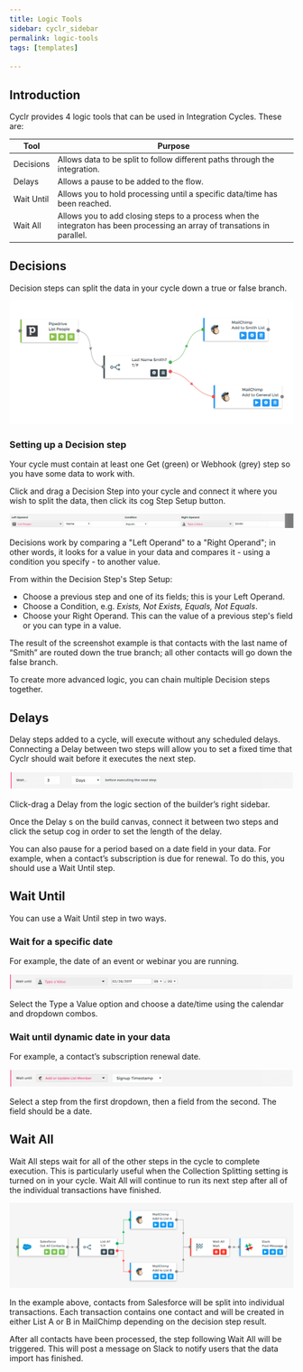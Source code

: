 ```yaml
---
title: Logic Tools
sidebar: cyclr_sidebar
permalink: logic-tools
tags: [templates]

---
```


## Introduction

Cyclr provides 4 logic tools that can be used in Integration Cycles.  These are:

| Tool | Purpose |
| --- | --- |
| Decisions | Allows data to be split to follow different paths through the integration. |
| Delays | Allows a pause to be added to the flow. |
| Wait Until | Allows you to hold processing until a specific data/time has been reached. |
| Wait All | Allows you to add closing steps to a process when the integraton has been processing an array of transations in parallel. |

## Decisions

Decision steps can split the data in your cycle down a true or false branch.

![](./images/decision-example.png)

### Setting up a Decision step

Your cycle must contain at least one Get (green) or Webhook (grey) step so you have some data to work with.

Click and drag a Decision Step into your cycle and connect it where you wish to split the data, then click its cog Step Setup button.

![](./images/decision.png)

Decisions work by comparing a "Left Operand" to a "Right Operand"; in other words, it looks for a value in your data and compares it - using a condition you specify - to another value.

From within the Decision Step's Step Setup:

*   Choose a previous step and one of its fields; this is your Left Operand.
*   Choose a Condition, e.g. _Exists, Not Exists, Equals, Not Equals_.
*   Choose your Right Operand. This can the value of a previous step's field or you can type in a value.

The result of the screenshot example is that contacts with the last name of “Smith” are routed down the true branch; all other contacts will go down the false branch.

To create more advanced logic, you can chain multiple Decision steps together.

## Delays

Delay steps added to a cycle, will execute without any scheduled delays. Connecting a Delay between two steps will allow you to set a fixed time that Cyclr should wait before it executes the next step.

![](./images/delay.png)

Click-drag a Delay from the logic section of the builder’s right sidebar.

Once the Delay s on the build canvas, connect it between two steps and click the setup cog in order to set the length of the delay.

You can also pause for a period based on a date field in your data. For example, when a contact’s subscription is due for renewal. To do this, you should use a Wait Until step.

## Wait Until

You can use a Wait Until step in two ways.

### Wait for a specific date

For example, the date of an event or webinar you are running.

![](./images/wait-until-fixed-date.png)

Select the Type a Value option and choose a date/time using the calendar and dropdown combos.

### Wait until dynamic date in your data

For example, a contact’s subscription renewal date.

![](./images/wait-until-dynamic-date.png)

Select a step from the first dropdown, then a field from the second. The field should be a date.

## Wait All

Wait All steps wait for all of the other steps in the cycle to complete execution. This is particularly useful when the Collection Splitting setting is turned on in your cycle. Wait All will continue to run its next step after all of the individual transactions have finished.

![](./images/wait-all-example.png)

In the example above, contacts from Salesforce will be split into individual transactions. Each transaction contains one contact and will be created in either List A or B in MailChimp depending on the decision step result.

After all contacts have been processed, the step following Wait All will be triggered. This will post a message on Slack to notify users that the data import has finished.
